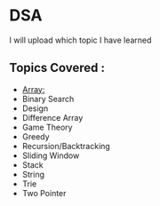 # DSA
I will upload which topic I have learned 
## Topics Covered :
<ul>
  <li><a href="">Array:</a></li>
  <li>Binary Search</li>
  <li>Design</li>
  <li>Difference Array</li>
  <li>Game Theory</li>
  <li>Greedy</li>
  <li>Recursion/Backtracking</li>
  <li>Sliding Window</li>
  <li>Stack</li>
  <li>String</li>
  <li>Trie</li>
  <li>Two Pointer</li>
</ul>
